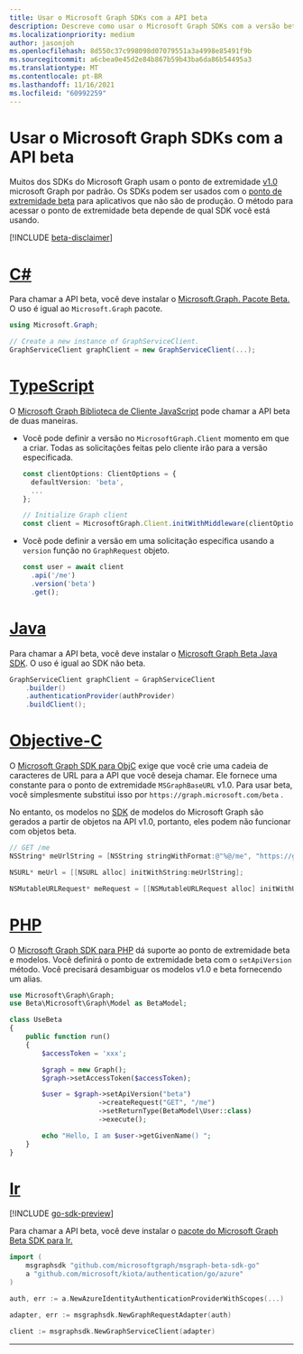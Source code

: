```yaml
---
title: Usar o Microsoft Graph SDKs com a API beta
description: Descreve como usar o Microsoft Graph SDKs com a versão beta da API.
ms.localizationpriority: medium
author: jasonjoh
ms.openlocfilehash: 8d550c37c998098d07079551a3a4998e85491f9b
ms.sourcegitcommit: a6cbea0e45d2e84b867b59b43ba6da86b54495a3
ms.translationtype: MT
ms.contentlocale: pt-BR
ms.lasthandoff: 11/16/2021
ms.locfileid: "60992259"
---
```

# <a name="use-the-microsoft-graph-sdks-with-the-beta-api"></a>Usar o Microsoft Graph SDKs com a API beta

Muitos dos SDKs do Microsoft Graph usam o ponto de extremidade [v1.0](/graph/api/overview?view=graph-rest-1.0&preserve-view=false) microsoft Graph por padrão. Os SDKs podem ser usados com o [ponto de extremidade beta](/graph/api/overview?view=graph-rest-beta&preserve-view=true) para aplicativos que não são de produção. O método para acessar o ponto de extremidade beta depende de qual SDK você está usando.

[!INCLUDE [beta-disclaimer](../../api-reference/includes/beta-disclaimer.md)]

<!-- markdownlint-disable MD025 -->
# <a name="c"></a>[C#](#tab/CS)

Para chamar a API beta, você deve instalar o [Microsoft.Graph. Pacote Beta.](https://www.nuget.org/packages/Microsoft.Graph.Beta) O uso é igual ao `Microsoft.Graph` pacote.

```csharp
using Microsoft.Graph;

// Create a new instance of GraphServiceClient.
GraphServiceClient graphClient = new GraphServiceClient(...);
```

# <a name="typescript"></a>[TypeScript](#tab/typeScript)

O [Microsoft Graph Biblioteca de Cliente JavaScript](https://github.com/microsoftgraph/msgraph-sdk-javascript) pode chamar a API beta de duas maneiras.

- Você pode definir a versão no `MicrosoftGraph.Client` momento em que a criar. Todas as solicitações feitas pelo cliente irão para a versão especificada.

    ```typescript
    const clientOptions: ClientOptions = {
      defaultVersion: 'beta',
      ...
    };

    // Initialize Graph client
    const client = MicrosoftGraph.Client.initWithMiddleware(clientOptions);
    ```

- Você pode definir a versão em uma solicitação específica usando a `version` função no `GraphRequest` objeto.

    ```typescript
    const user = await client
      .api('/me')
      .version('beta')
      .get();
    ```

# <a name="java"></a>[Java](#tab/Java)

Para chamar a API beta, você deve instalar o [Microsoft Graph Beta Java SDK](https://github.com/microsoftgraph/msgraph-beta-sdk-java). O uso é igual ao SDK não beta.

```Java
GraphServiceClient graphClient = GraphServiceClient
    .builder()
    .authenticationProvider(authProvider)
    .buildClient();
```

# <a name="objective-c"></a>[Objective-C](#tab/Objective-C)

O [Microsoft Graph SDK para ObjC](https://github.com/microsoftgraph/msgraph-sdk-objc) exige que você crie uma cadeia de caracteres de URL para a API que você deseja chamar. Ele fornece uma constante para o ponto de extremidade `MSGraphBaseURL` v1.0. Para usar beta, você simplesmente substitui isso por `https://graph.microsoft.com/beta` .

No entanto, os modelos no [SDK](https://github.com/microsoftgraph/msgraph-sdk-objc-models) de modelos do Microsoft Graph são gerados a partir de objetos na API v1.0, portanto, eles podem não funcionar com objetos beta.

```objectivec
// GET /me
NSString* meUrlString = [NSString stringWithFormat:@"%@/me", "https://graph.microsoft.com/beta"];

NSURL* meUrl = [[NSURL alloc] initWithString:meUrlString];

NSMutableURLRequest* meRequest = [[NSMutableURLRequest alloc] initWithURL:meUrl];
```

# <a name="php"></a>[PHP](#tab/PHP)

O [Microsoft Graph SDK para PHP](https://github.com/microsoftgraph/msgraph-sdk-php) dá suporte ao ponto de extremidade beta e modelos. Você definirá o ponto de extremidade beta com o `setApiVersion` método. Você precisará desambiguar os modelos v1.0 e beta fornecendo um alias.

```php
use Microsoft\Graph\Graph;
use Beta\Microsoft\Graph\Model as BetaModel;

class UseBeta
{
    public function run()
    {
        $accessToken = 'xxx';

        $graph = new Graph();
        $graph->setAccessToken($accessToken);

        $user = $graph->setApiVersion("beta")
                      ->createRequest("GET", "/me")
                      ->setReturnType(BetaModel\User::class)
                      ->execute();

        echo "Hello, I am $user->getGivenName() ";
    }
}
```

# <a name="go"></a>[Ir](#tab/Go)

[!INCLUDE [go-sdk-preview](../../includes/go-sdk-preview.md)]

Para chamar a API beta, você deve instalar o [pacote do Microsoft Graph Beta SDK para Ir.](https://github.com/microsoftgraph/msgraph-beta-sdk-go)

```go
import (
    msgraphsdk "github.com/microsoftgraph/msgraph-beta-sdk-go"
    a "github.com/microsoft/kiota/authentication/go/azure"
)

auth, err := a.NewAzureIdentityAuthenticationProviderWithScopes(...)

adapter, err := msgraphsdk.NewGraphRequestAdapter(auth)

client := msgraphsdk.NewGraphServiceClient(adapter)
```

---
